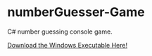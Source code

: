 # numberGuesser-Game
C# number guessing console game.

<a href="https://drive.google.com/file/d/1PDEsHp95McDN9C9yA3jEBzf6_YXmqOZp/view?usp=sharing">Download the Windows Executable Here!</a>
